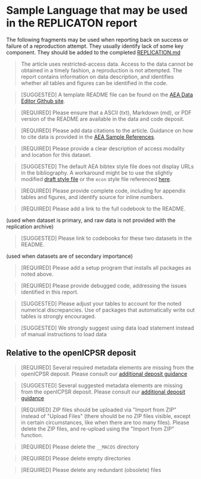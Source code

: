 # Sample Language that may be used in the REPLICATON report

The following fragments may be used when reporting back on success or failure of a reproduction attempt. They usually identify lack of some key component. They should be added to the completed [REPLICATION.md](https://github.com/AEADataEditor/replication-template/blob/master/REPLICATION.md)

> The article uses restricted-access data. Access to the data cannot be obtained in a timely fashion, a reproduction is not attempted. The report contains information on data description, and identifies whether all tables and figures can be identified in the code. 

> [SUGGESTED] A template README file can be found on the [AEA Data Editor Github site](https://aeadataeditor.github.io/aea-de-guidance/template-README.html).

> [REQUIRED] Please ensure that a ASCII (txt), Markdown (md), or PDF version of the README are available in the data and code deposit.

> [REQUIRED] Please add data citations to the article. Guidance on how to cite data is provided in the [AEA Sample References](https://www.aeaweb.org/journals/policies/sample-references).

> [REQUIRED] Please provide a clear description of access modality and location for this dataset.

> [SUGGESTED] The default AEA bibtex style file does not display URLs in the bibliography. A workaround might be to use the slightly modified [draft style file](https://github.com/AEADataEditor/aea-de-guidance/blob/master/citations/aea-mod.bst) or the `econ` style file referenced [here](https://www.aeaweb.org/journals/policies/random-author-order). 

> [REQUIRED] Please provide complete code, including for appendix tables and figures, and identify source for inline numbers.

> [REQUIRED] Please add a link to the full codebook to the README.

(used when dataset is primary, and raw data is not provided with the replication archive)

> [SUGGESTED] Please link to codebooks for these two datasets in the README.

(used when datasets are of secondary importance)

> [REQUIRED] Please add a setup program that installs all packages as noted above. 

> [REQUIRED] Please provide debugged code, addressing the issues identified in this report.


> [SUGGESTED] Please adjust your tables to account for the noted numerical discrepancies. Use of packages that automatically write out tables is strongly encouraged.

> [SUGGESTED] We strongly suggest using  data load statement instead of manual instructions to load data

## Relative to the openICPSR deposit

> [REQUIRED] Several required metadata elements are missing from the openICPSR deposit. Please consult our [additional deposit guidance](https://aeadataeditor.github.io/aea-de-guidance/data-deposit-aea-guidance.html)

> [SUGGESTED] Several suggested metadata elements are missing from the openICPSR deposit. Please consult our [additional deposit guidance](https://aeadataeditor.github.io/aea-de-guidance/data-deposit-aea-guidance.html)

> [REQUIRED]  ZIP files should be uploaded via "Import from ZIP" instead of "Upload Files" (there should be no ZIP files visible, except in certain circumstances, like when there are too many files). Please delete the ZIP files, and re-upload using the "Import from ZIP" function.

> [REQUIRED]  Please delete the `__MACOS` directory
    
> [REQUIRED]   Please delete empty directories
    
> [REQUIRED]   Please delete any redundant (obsolete) files
